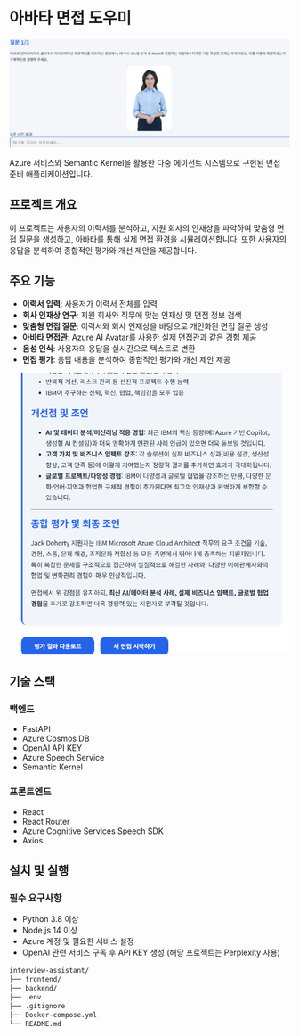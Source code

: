 # 아바타 면접 도우미
<p align="center">
  <img src="https://github.com/weg-9000/image/blob/main/%EC%8A%A4%ED%81%AC%EB%A6%B0%EC%83%B7%202025-04-29%20153209.png" alt="Example Image">
</p>

Azure 서비스와 Semantic Kernel을 활용한 다중 에이전트 시스템으로 구현된 면접 준비 애플리케이션입니다.

## 프로젝트 개요

이 프로젝트는 사용자의 이력서를 분석하고, 지원 회사의 인재상을 파악하여 맞춤형 면접 질문을 생성하고, 아바타를 통해 실제 면접 환경을 시뮬레이션합니다. 또한 사용자의 응답을 분석하여 종합적인 평가와 개선 제안을 제공합니다.

## 주요 기능

- **이력서 입력**:  사용저가 이력서 전체를 입력
- **회사 인재상 연구**: 지원 회사와 직무에 맞는 인재상 및 면접 정보 검색
- **맞춤형 면접 질문**: 이력서와 회사 인재상을 바탕으로 개인화된 면접 질문 생성
- **아바타 면접관**: Azure AI Avatar를 사용한 실제 면접관과 같은 경험 제공
- **음성 인식**: 사용자의 응답을 실시간으로 텍스트로 변환
- **면접 평가**: 응답 내용을 분석하여 종합적인 평가와 개선 제안 제공

<p align="center">
  <img src="https://github.com/weg-9000/image/blob/main/%EC%8A%A4%ED%81%AC%EB%A6%B0%EC%83%B7%202025-04-29%20153824.png" alt="Example Image">
</p>

## 기술 스택

### 백엔드

- FastAPI
- Azure Cosmos DB
- OpenAI API KEY
- Azure Speech Service
- Semantic Kernel

### 프론트엔드

- React
- React Router
- Azure Cognitive Services Speech SDK
- Axios

## 설치 및 실행

### 필수 요구사항

- Python 3.8 이상
- Node.js 14 이상
- Azure 계정 및 필요한 서비스 설정
- OpenAI 관련 서비스 구독 후 API KEY 생성 (해당 프로젝트는 Perplexity 사용)




```
interview-assistant/
├── frontend/
├── backend/
├── .env
├── .gitignore
├── Docker-compose.yml
└── README.md
```
